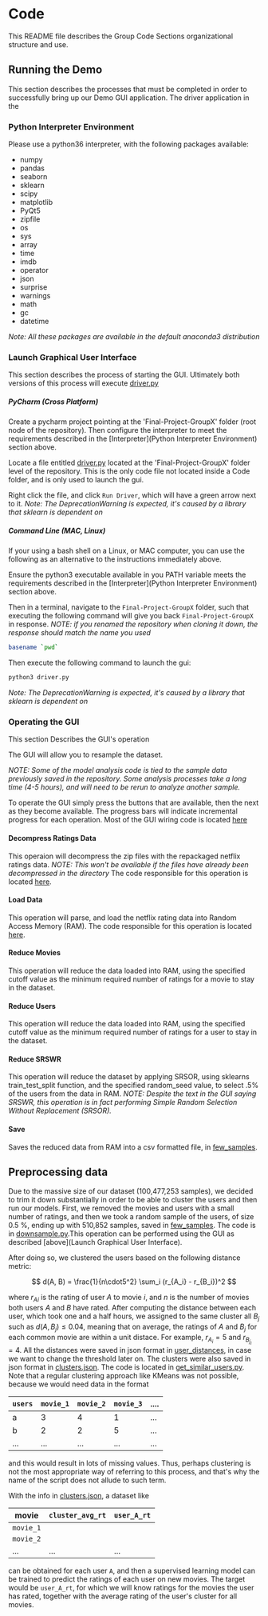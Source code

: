 # Code

This README file describes the Group Code Sections organizational structure and
use.




## Running the Demo

This section describes the processes that must be completed in order to
successfully bring up our Demo GUI application. The driver application in
the

### Python Interpreter Environment

Please use a python36 interpreter, with the following packages available:

* numpy
* pandas
* seaborn
* sklearn
* scipy
* matplotlib
* PyQt5
* zipfile
* os
* sys
* array
* time
* imdb
* operator
* json
* surprise
* warnings
* math
* gc
* datetime

*Note: All these packages are available in the default anaconda3 distribution*

### Launch Graphical User Interface

This section describes the process of starting the GUI. Ultimately both versions
of this process will execute [driver.py](../driver.py)

##### PyCharm (Cross Platform)

Create a pycharm project pointing at the 'Final-Project-GroupX' folder (root node
of the repository). Then configure the interpreter to meet the requirements
described in the [Interpreter](Python Interpreter Environment) section above.

Locate a file entitled [driver.py](../driver.py) located at the 'Final-Project-GroupX' folder
level of the repository. This is the only code file not located inside a Code
folder, and is only used to launch the gui.

Right click the file, and click `Run Driver`, which will have a green arrow next
to it. *Note: The DeprecationWarning is expected, it's caused by a library that
sklearn is dependent on*

##### Command Line (MAC, Linux)

If your using a bash shell on a Linux, or MAC computer, you can use the following
as an alternative to the instructions immediately above.

Ensure the python3 executable available in you PATH variable meets the requirements
described in the [Interpreter](Python Interpreter Environment) section above.

Then in a terminal, navigate to the `Final-Project-GroupX` folder, such that executing the following command will give you back `Final-Project-GroupX` in response. *NOTE:
if you renamed the repository when cloning it down, the response should match the
name you used*

```bash
basename `pwd`
```

Then execute the following command to launch the gui:

```bash
python3 driver.py
```
*Note: The DeprecationWarning is expected, it's caused by a library that
sklearn is dependent on*

### Operating the GUI

This section Describes the GUI's operation

The GUI will allow you to resample the dataset.

*NOTE: Some of the model analysis code is tied to the sample data previously saved in
the repository. Some analysis processes take a long time (4-5 hours), and will need
to be rerun to analyze another sample.*

To operate the GUI simply press the buttons that are available, then the next as
they become available. The progress bars will indicate incremental progress for
each operation. Most of the GUI wiring code is located [here](gui/NetflixDataPanel.py)

#### Decompress Ratings Data

This operaion will decompress the zip files with the repackaged netflix ratings data. *NOTE: This won't be available if the files have already been decompressed in the directory* The code responsible for this operation is located [here](preprocessing/netflix_data.py).

#### Load Data

This operation will parse, and load the netflix rating data into Random Access Memory (RAM). The code responsible for this operation is located [here](preprocessing/netflix_data.py).

#### Reduce Movies

This operation will reduce the data loaded into RAM, using the specified
cutoff value as the minimum required number of ratings for a movie to stay in the
dataset.

#### Reduce Users

This operation will reduce the data loaded into RAM, using the specified
cutoff value as the minimum required number of ratings for a user to stay in the dataset.

#### Reduce SRSWR

This operation will reduce the dataset by applying SRSOR, using sklearns train_test_split function, and the specified random_seed value, to select .5% of the users from the data in RAM. *NOTE: Despite the text in the GUI saying SRSWR, this operation is in fact performing Simple Random Selection Without Replacement (SRSOR).*

#### Save

Saves the reduced data from RAM into a csv formatted file, in [few_samples](../Data/netflix-prize/downsampled-csv/few_samples.csv).

## Preprocessing data

Due to the massive size of our dataset (100,477,253 samples), we decided to trim it down substantially in order to be able to cluster the users and then run our models. First, we removed the movies and users with a small number of ratings, and then we took a random sample of the users, of size 0.5 %, ending up with 510,852 samples, saved in [few_samples](../Data/netflix-prize/downsampled-csv/few_samples.csv). The code is in [downsample.py](preprocessing/downsample.py).This operation can be performed using
the GUI as described [above](Launch Graphical User Interface).

After doing so, we clustered the users based on the following distance metric:

$$ d(A, B) = \frac{1}{n\cdot5^2} \sum_i (r_{A_i} - r_{B_i})^2 $$

where $r_{Ai}$ is the rating of user $A$ to movie $i$, and $n$ is the number of movies both users $A$ and $B$ have rated. After computing the distance between each user, which took one and a half hours, we assigned to the same cluster all $B_j$ such as $d(A, B_j) \leq 0.04$, meaning that on average, the ratings of $A$ and $B_j$ for each common movie are within a unit distace. For example, $r_{A_i} = 5$ and $r_{B_{j_i}} = 4$. All the distances were saved in json format in [user_distances](../Data/user-clusters/user_distances/), in case we want to change the threshold later on. The clusters were also saved in json format in [clusters.json](../Data/user-clusters/clusters.json). The code is located in [get_similar_users.py](user-data-preprocessing/get_similar_users.py). Note that a regular clustering approach like KMeans was not possible, because we would need data in the format

| `users` | `movie_1` | `movie_2` | `movie_3` | .... |
|-------|---------|---------|---------|------|
| a     | 3       | 4       | 1       | ...  |
| b     | 2       | 2       | 5       | ...  |
| ...   | ...     | ...     | ...     | ...  |

and this would result in lots of missing values. Thus, perhaps clustering is not the most appropriate way of referring to this process, and that's why the name of the script does not allude to such term.

With the info in [clusters.json](../Data/user-clusters/clusters.json), a dataset like

|   movie   |`cluster_avg_rt` | `user_A_rt`|
|-----------|-----------------|------------|
| `movie_1` |                 |            |
| `movie_2` |                 |            |
| ...       | ...             | ...        |

can be obtained for each user `A`, and then a supervised learning model can be trained to predict the ratings of each user on new movies. The target would be `user_A_rt`, for which we will know ratings for the movies the user has rated, together with the average rating of the user's cluster for all movies.
